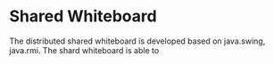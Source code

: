 # Shared Whiteboard

The distributed shared whiteboard is developed based on java.swing, 
java.rmi. The shard whiteboard is able to 